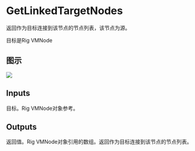 # GetLinkedTargetNodes

返回作为目标连接到该节点的节点列表，该节点为源。

目标是Rig VMNode

## 图示

![]($-20221218-20450140.png)

## Inputs

目标。Rig VMNode对象参考。  

## Outputs

返回值。Rig VMNode对象引用的数组。返回作为目标连接到该节点的节点列表。
